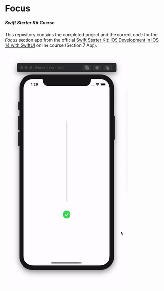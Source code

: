 # Focus
##### Swift Starter Kit Course

This repository contains the completed project and the correct code for the *Focus* section app from the official [Swift Starter Kit: iOS Development in iOS 14 with SwiftUI](https://www.udemy.com/course/3270668/)  online course (Section 7 App).

<br>

<img src="Project Resources/AppComplete_Focus.gif" width="400"/>
